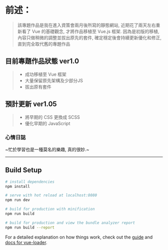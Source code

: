 # 前述：

> 該專題作品是我在進入資策會兩月後所寫的靜態網站, 
> 近期花了兩天左右重新看了 Vue 的基礎觀念, 才將作品移植至 Vue.js 框架.
> 因為是初版的移植, 內容只做稍微的調整並拔出原先的套件, 
> 確定穩定後會持續更新優化和修正, 直到完全取代舊的專題作品

## 目前專題作品狀態 ver1.0

> - 成功移植至 Vue 框架
> - 大量保留原先架構及少部分JS
> - 拔出原有套件

## 預計更新 ver1.05

> - 將早期的 CSS 更換成 SCSS
> - 優化早期的 JavaScript

### 心情日誌

~忙於學習也是一種莫名的樂趣, 真的很妙.~

--------------------------------------------------------------
## Build Setup

``` bash
# install dependencies
npm install

# serve with hot reload at localhost:8080
npm run dev

# build for production with minification
npm run build

# build for production and view the bundle analyzer report
npm run build --report
```

For a detailed explanation on how things work, check out the [guide](http://vuejs-templates.github.io/webpack/) and [docs for vue-loader](http://vuejs.github.io/vue-loader).
